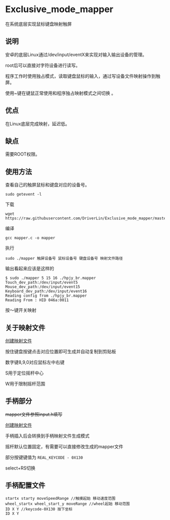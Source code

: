 # Exclusive_mode_mapper
在系统底层实现鼠标键盘映射触屏
## 说明
安卓的底层Linux通过/dev/input/eventX来实现对输入输出设备的管理。

root后可以直接对字符设备进行读写。

程序工作时使用独占模式，读取键盘鼠标的输入，通过写设备文件映射操作到触屏。

使用~键在键鼠正常使用和程序独占映射模式之间切换 。

## 优点
在Linux底层完成映射，延迟低。
## 缺点
需要ROOT权限。
## 使用方法
查看自己的触屏鼠标和键盘对应的设备号。
```
sudo getevent -l
```

下载
```
wget https://raw.githubusercontent.com/DriverLin/Exclusive_mode_mapper/master/src/mapper.c
```
编译
```
gcc mapper.c -o mapper
```
执行
```
sudo ./mapper 触屏设备号 鼠标设备号 键盘设备号 映射文件路径
```
输出看起来应该是这样的
``` 
$ sudo ./mapper 5 15 16 ./hpjy_br.mapper
Touch_dev_path:/dev/input/event5
Mouse_dev_path:/dev/input/event15
Keyboard_dev_path:/dev/input/event16
Reading config from ./hpjy_br.mapper
Reading From : HID 046a:0011
```
按～键开关映射

## 关于映射文件

[创建映射文件](https://driverlin.github.io/Exclusive_mode_mapper/)

按住键盘按键点击对应位置即可生成并自动复制到剪贴板

数字键8,9,0对应鼠标左中右键

S用于定位摇杆中心

W用于限制摇杆范围


## 手柄部分
~~mapper文件参照input.h填写~~

[创建映射文件](https://driverlin.github.io/Exclusive_mode_mapper/)

手柄插入后会转换到手柄映射文件生成模式

摇杆默认位置固定，有需要可以直接修改生成的mapper文件

部分按键键值为 ```REAL_KEYCODE - 0X130```

select+RS切换

## 手柄配置文件
```
startx starty moveSpeedRange //触摸起始 移动速度范围
wheel_startx wheel_start_y moveRange //wheel起始 移动范围
ID X Y //keycode-0X130 按下坐标
ID X Y
```

